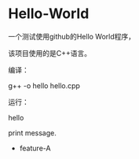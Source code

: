 # Hello-World
一个测试使用github的Hello World程序，

该项目使用的是C++语言。



编译：

g++ -o hello hello.cpp



运行：

hello

print message.

- feature-A

